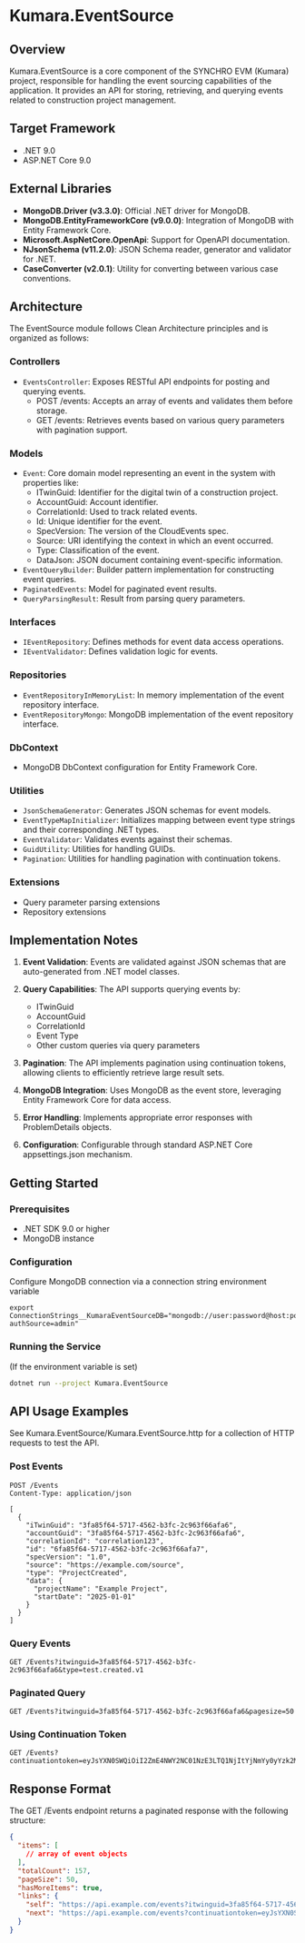 # Kumara.EventSource

## Overview

Kumara.EventSource is a core component of the SYNCHRO EVM (Kumara) project, responsible for handling the
event sourcing capabilities of the application. It provides an API for storing, retrieving, and querying events related
to construction project management.

## Target Framework

- .NET 9.0
- ASP.NET Core 9.0

## External Libraries

- **MongoDB.Driver (v3.3.0)**: Official .NET driver for MongoDB.
- **MongoDB.EntityFrameworkCore (v9.0.0)**: Integration of MongoDB with Entity Framework Core.
- **Microsoft.AspNetCore.OpenApi**: Support for OpenAPI documentation.
- **NJsonSchema (v11.2.0)**: JSON Schema reader, generator and validator for .NET.
- **CaseConverter (v2.0.1)**: Utility for converting between various case conventions.

## Architecture

The EventSource module follows Clean Architecture principles and is organized as follows:

### Controllers

- `EventsController`: Exposes RESTful API endpoints for posting and querying events.
    - POST /events: Accepts an array of events and validates them before storage.
    - GET /events: Retrieves events based on various query parameters with pagination support.

### Models

- `Event`: Core domain model representing an event in the system with properties like:
    - ITwinGuid: Identifier for the digital twin of a construction project.
    - AccountGuid: Account identifier.
    - CorrelationId: Used to track related events.
    - Id: Unique identifier for the event.
    - SpecVersion: The version of the CloudEvents spec.
    - Source: URI identifying the context in which an event occurred.
    - Type: Classification of the event.
    - DataJson: JSON document containing event-specific information.
- `EventQueryBuilder`: Builder pattern implementation for constructing event queries.
- `PaginatedEvents`: Model for paginated event results.
- `QueryParsingResult`: Result from parsing query parameters.

### Interfaces

- `IEventRepository`: Defines methods for event data access operations.
- `IEventValidator`: Defines validation logic for events.

### Repositories

- `EventRepositoryInMemoryList`: In memory implementation of the event repository interface.
- `EventRepositoryMongo`: MongoDB implementation of the event repository interface.

### DbContext

- MongoDB DbContext configuration for Entity Framework Core.

### Utilities

- `JsonSchemaGenerator`: Generates JSON schemas for event models.
- `EventTypeMapInitializer`: Initializes mapping between event type strings and their corresponding .NET types.
- `EventValidator`: Validates events against their schemas.
- `GuidUtility`: Utilities for handling GUIDs.
- `Pagination`: Utilities for handling pagination with continuation tokens.

### Extensions

- Query parameter parsing extensions
- Repository extensions

## Implementation Notes

1. **Event Validation**: Events are validated against JSON schemas that are auto-generated from .NET model classes.

2. **Query Capabilities**: The API supports querying events by:
    - ITwinGuid
    - AccountGuid
    - CorrelationId
    - Event Type
    - Other custom queries via query parameters

3. **Pagination**: The API implements pagination using continuation tokens, allowing clients to efficiently retrieve
   large result sets.

4. **MongoDB Integration**: Uses MongoDB as the event store, leveraging Entity Framework Core for data access.

5. **Error Handling**: Implements appropriate error responses with ProblemDetails objects.

6. **Configuration**: Configurable through standard ASP.NET Core appsettings.json mechanism.

## Getting Started

### Prerequisites

- .NET SDK 9.0 or higher
- MongoDB instance

### Configuration

Configure MongoDB connection via a connection string environment variable

```
export ConnectionStrings__KumaraEventSourceDB="mongodb://user:password@host:port/database?authSource=admin"
```

### Running the Service

(If the environment variable is set)

```bash
dotnet run --project Kumara.EventSource
```

## API Usage Examples

See Kumara.EventSource/Kumara.EventSource.http for a collection of HTTP requests to test the API.

### Post Events

```http
POST /Events
Content-Type: application/json

[
  {
    "iTwinGuid": "3fa85f64-5717-4562-b3fc-2c963f66afa6",
    "accountGuid": "3fa85f64-5717-4562-b3fc-2c963f66afa6",
    "correlationId": "correlation123",
    "id": "6fa85f64-5717-4562-b3fc-2c963f66afa7",
    "specVersion": "1.0",
    "source": "https://example.com/source",
    "type": "ProjectCreated",
    "data": {
      "projectName": "Example Project",
      "startDate": "2025-01-01"
    }
  }
]
```

### Query Events

```http
GET /Events?itwinguid=3fa85f64-5717-4562-b3fc-2c963f66afa6&type=test.created.v1
```

### Paginated Query

```http
GET /Events?itwinguid=3fa85f64-5717-4562-b3fc-2c963f66afa6&pagesize=50
```

### Using Continuation Token

```http
GET /Events?continuationtoken=eyJsYXN0SWQiOiI2ZmE4NWY2NC01NzE3LTQ1NjItYjNmYy0yYzk2M2Y2NmFmYTciLCJxdWVyeVBhcmFtZXRlcnMiOnsiaXR3aW5ndWlkIjoiM2ZhODVmNjQtNTcxNy00NTYyLWIzZmMtMmM5NjNmNjZhZmE2In19
```

## Response Format

The GET /Events endpoint returns a paginated response with the following structure:

```json
{
  "items": [
    // array of event objects
  ],
  "totalCount": 157,
  "pageSize": 50,
  "hasMoreItems": true,
  "links": {
    "self": "https://api.example.com/events?itwinguid=3fa85f64-5717-4562-b3fc-2c963f66afa6&pagesize=50",
    "next": "https://api.example.com/events?continuationtoken=eyJsYXN0SWQiOiI2ZmE4NWY2NC01NzE3LTQ1NjItYjNmYy0yYzk2M2Y2NmFmYTciLCJxdWVyeVBhcmFtZXRlcnMiOnsiaXR3aW5ndWlkIjoiM2ZhODVmNjQtNTcxNy00NTYyLWIzZmMtMmM5NjNmNjZhZmE2In19"
  }
}
```

